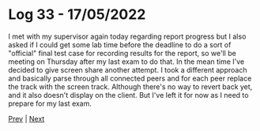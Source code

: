 # Log 33 - 17/05/2022

I met with my supervisor again today regarding report progress but I also asked if I could get some lab time before the deadline to do a sort of "official" final test case for recording results for the report, so we'll be meeting on Thursday after my last exam to do that. In the mean time I've decided to give screen share another attempt. I took a different approach and basically parse through all connected peers and for each peer replace the track with the screen track. Although there's no way to revert back yet, and it also doesn't display on the client. But I've left it for now as I need to prepare for my last exam.

[Prev](16052022.md) | [Next](19052022.md)